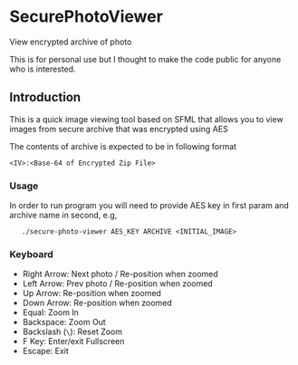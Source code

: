# SecurePhotoViewer

View encrypted archive of photo

This is for personal use but I thought to make the code public for anyone who is interested.

## Introduction

This is a quick image viewing tool based on SFML that allows you to view images from secure archive that was encrypted using AES

The contents of archive is expected to be in following format

```
<IV>:<Base-64 of Encrypted Zip File>
```

### Usage

In order to run program you will need to provide AES key in first 
param and archive name in second, e.g,

```
   ./secure-photo-viewer AES_KEY ARCHIVE <INITIAL_IMAGE>
```
   
### Keyboard

- Right Arrow: Next photo / Re-position when zoomed
- Left Arrow: Prev photo / Re-position when zoomed
- Up Arrow: Re-position when zoomed
- Down Arrow: Re-position when zoomed
- Equal: Zoom In
- Backspace: Zoom Out
- Backslash (`\`): Reset Zoom
- F Key: Enter/exit Fullscreen
- Escape: Exit
